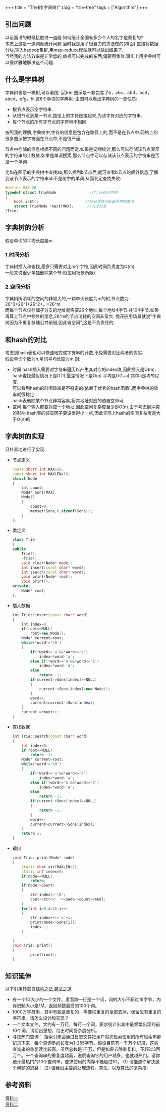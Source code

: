 +++
title = "Trie树(字典树)"
slug = "trie-tree"
tags = ["Algorithm"]
+++

## 引出问题

以前面试的时候接触过一道题:如何统计全国有多少个人的名字是重复的?  
本质上这是一道词频统计问题.当时我是用了很暴力的方法做的(掩面):直接将数据分块,输入hadoop集群,用map-reduce模型就可以输出结果了.  
当然我的方法效率是非常低的,单机可以完成的东西,偏要用集群.事实上用字典树可以很优雅地解决这个问题.  

## 什么是字典树

字典树也是一棵树,可以看图:
![trie][trie-tree-pic]
图示是一颗包含了b，abc，abd，bcd，abcd，efg，hii这6个单词的字典树. 由图可以看出字典树的一些性质:

- 根节点表示空字符串.
- 从根节点到某一节点,路径上的字符链接起来,为该字符对应的字符串.
- 每个节点的所有字节点的字符串不相同.

按照我的理解,字典树中,字符的信息是包含在路径上的,而不是在节点中.网络上的很多图示把字符画在节点中,不是很严谨.

节点中存储的信息根据不同的问题而定.如果是词频统计,那么可以存储该节点表示的字符串的计数值.如果是单词搜索,那么节点中可以存储该节点表示的字符串是否是一个单词.

比如在图示的字典树中查找ab,那么找到b节点后,就可查看b节点的额外信息,了解到该节点表示的字符串ab不是树中的单词.从而判定查找失败:  

```c
#define MAX 26
typedef struct TrieNode               //Trie结点声明 
{
    bool isStr;                     //标记该结点处是否构成单词 
    struct TrieNode *next[MAX];      //儿子分支 
}Trie;
```

## 字典树的分析

假设单词的平均长度是m.

### 1.时间分析
字典树插入和查找,最多只需要对比m个字符,因此时间负责度为O(m).  
一般来说很少单独删除某个节点(应用场景所限).
### 2.空间分析
字典树所消耗的空间的非常大的,一颗单词长度为m的树,节点数为:  
26^0+26^1+26^2+...+26^m  
而每个节点仅存储子分支的地址就需要26个地址,每个地址4字节.共104字节.如果再算上节点中额外的信息,26^m的节点消耗的空间非常大.
抛开应用场景就说"字典树因为不重复存储公共前缀,因此省空间",这是不负责任的.
## 和hash的对比

考虑到hash表也可以快速地完成字符串的计数,不免需要对比两者的优劣.  
假设单词个数为n,单词平均长度为m.则:  

- 时间
hash插入需要对字符串遍历以产生其对应的index值,因此插入是O(m).  
hash查找最优情况下是O(1),最差情况下是O(n).平均是O(1+a),其中a是均匀程度.  
可以看到hash的时间效率是不稳定的(依赖于优秀的hash函数),而字典树的效率就很稳定.  
hash表删除某个节点非常容易,将其地址对应的值置空即可.  
- 空间
每个输入都要对应一个地址,因此空间复杂度至少是O(n).由于考虑到冲突的影响,hash表的装载因子要设置得小一些,因此实际上hash的空间复杂度是大于O(n)的.


## 字典树的实现

只朴素地进行了实现.  

- 节点定义

    ```c++
    const short int MAX=26;
    const short int MAXLEN=16;
    struct Node
    {
        int count;
        Node* Sons[MAX];
        Node()
        {
            count=0;
            memset(Sons,0,sizeof(Sons));
        }
    };
    ```


- 类定义

    ```c++
    class Trie
    {
    public:
        Trie();
        ~Trie();
        void clear(Node* node);
        int insert(const char* word);
        int search(const char* word);
        void print(Node* root);
        void print();
    private:
        Node* root;
    };
    ```

- 插入数据

    ```c++
    int Trie::insert(const char* word)
    {
        int index=0;
        if(root==NULL)
            root=new Node();
        Node* current=root;
        while(*word!='\0')
        {
            if(*word>='a'&&*word<='z')
                index=*word-'a';
            else if(*word>='A'&&*word<='Z')
                index=*word-'A';
            else
                return -1;
            if(current->Sons[index]==NULL)
            {
                current->Sons[index]=new Node();
            }
            word++;
            current=current->Sons[index];
        }
        current->count++;
    }
    ```

- 查找数据

    ```c++
    int Trie::search(const char* word)
    {
        int index=0;
        if(root==NULL)
            return -1;
        Node* current=root;
        while(*word!='\0')
        {
            if(*word>='a'&&*word<='z')
                index=*word-'a';
            else if(*word>='A'&&*word<='Z')
                index=*word-'A';
            else
                return -1;
            if(current->Sons[index]==NULL)
            {
                return -1;
            }
            word++;
            current=current->Sons[index];
        }
        return 1;
    }
    ```

- 输出

    ```c++
    void Trie::print(Node* node)
    {
        static char str[MAXLEN+1];
        static int index=0;
        if(node==NULL)
            return;
        if(node->count)
        {
            str[index]='\0';
            cout<<str<<' '<<node->count<<endl;
        }
        for(int i=0;i<26;i++)
        {
            str[index++]='a'+i;
            print(node->Sons[i]);
            index--;
        }
    
    }
    void Trie::print()
    {
            print(root);
    }
    ```


## 知识延伸

以下引用转载自[结构之法 算法之道](http://blog.csdn.net/v_JULY_v/article/details/6897097)

- 有一个1G大小的一个文件，里面每一行是一个词，词的大小不超过16字节，内存限制大小是1M。返回频数最高的100个词。
- 1000万字符串，其中有些是重复的，需要把重复的全部去掉，保留没有重复的字符串。请怎么设计和实现？
- 一个文本文件，大约有一万行，每行一个词，要求统计出其中最频繁出现的前10个词，请给出思想，给出时间复杂度分析。
- 寻找热门查询：
搜索引擎会通过日志文件把用户每次检索使用的所有检索串都记录下来，每个查询串的长度为1-255字节。假设目前有一千万个记录，这些查询串的重复读比较高，虽然总数是1千万，但是如果去除重复和，不超过3百万个。一个查询串的重复度越高，说明查询它的用户越多，也就越热门。请你统计最热门的10个查询串，要求使用的内存不能超过1G。
(1) 请描述你解决这个问题的思路；
(2) 请给出主要的处理流程，算法，以及算法的复杂度。


## 参考资料

[资料一](http://www.cnblogs.com/dolphin0520/archive/2011/10/11/2207886.html)  
[资料二](http://www.cnblogs.com/tanky_woo/archive/2010/09/24/1833717.html)

<!--links-->
[trie-tree-pic]: /images/2013/trie-tree.jpg
